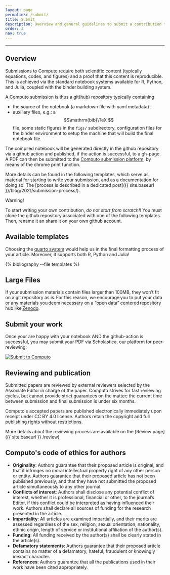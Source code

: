 ```yaml
---
layout: page
permalink: /submit/
title: Submit
description: Overview and general guidelines to submit a contribution to Computo
order: 3
nav: true
---
```


---

## Overview

Submissions  to Computo  require  both  scientific content  (typically
equations,  codes, and  figures)  and  a proof  that  this content  is
reproducible.  This  is achieved  via  the  standard notebook  systems
available for R,  Python, and Julia, coupled with  the binder building
system.

A Computo submission is thus a git(hub) repository typically containing

- the  source of  the notebook  (a markdown  file with yaml metadata) ;
- auxiliary  files, e.g.:  a $$\mathrm{bib}\TeX  $$ file,  some static
figures  in  the `figs/`  subdirectory,  configuration  files for  the
binder  environment to  setup the  machine that  will build  the final
notebook file.

The  compiled  notebook  will  be generated  directly  in  the  github
repository  via  a github  action  and  published,  if the  action  is
successful, to a gh-page.
A PDF can then be submitted
to    the   <a    href="https://computo.scholasticahq.com/for-authors"
style="outline: none; border:  none;">Computo submission platform</a>,
by means of the chrome print function.

More details can be found in the following templates, which serve
as material for starting to write your submission, and as a
documentation for doing so. The [process is described in a
dedicated post]({{ site.baseurl }}/blog/2021/submission-process/).

<div class="info-block">
    <div class="info-block-header">Warning!</div>
     <div class="info-block-body">
	 <p>To start writing your own contribution, <em>do not start from scratch!!</em> You must clone the github repository associated with one of the following templates. Then, rename it an share it on your own github account.</p>
    </div>
</div>

## Available templates

Choosing the [quarto system](https://quarto.org) would help us in the
final formatting process of your article.  Moreover, it supports both
R, Python and Julia!

<div class="publications">

{% bibliography --file templates %}

</div>

## Large Files

If your submission materials contain files larger than 100MB, they won’t fit on a git repository as is. For this reason, we encourage you to put your data or any materials you deem necessary on a “open data” centered repository hub like [Zenodo](https://zenodo.org/). 

## Submit your work

Once your are happy with your notebook AND the github-action is
successful, you may submit your PDF via Scholastica, our platform for
peer-reviewing:

<div id="scholastica-submission-button" style="margin-top: 10px; margin-bottom: 10px;"><a href="https://computo.scholasticahq.com/for-authors" style="outline: none; border: none;"><img style="outline: none; border: none;" src="https://s3.amazonaws.com/docs.scholastica/law-review-submission-button/submit_via_scholastica.png" alt="Submit to Computo"></a></div>


## Reviewing and publication

Submitted papers are reviewed by external reviewers selected by the Associate Editor in charge of the paper.
Computo strives for fast reviewing cycles, but cannot provide strict guarantees on the matter; the current time between submission and final submission is under six months.

Computo's accepted papers are published electronically immediately upon receipt under CC BY 4.0 license.
Authors retain the copyright and full publishing rights without restrictions.

More details about the reviewing process are available on the [Review page]({{ site.baseurl }} /review)

## Computo's code of ethics for authors

- **Originality**:
  Authors guarantee that their proposed article is original, and that it infringes no moral intellectual property right of any other person or entity.
  Authors guarantee that their proposed article has not been published previously, and that they have not submitted the proposed article simultaneously to any other journal.
- **Conflicts of interest**:
  Authors shall disclose any potential conflict of interest, whether it is professional,
  financial or other, to the journal’s Editor, if this conflict could be interpreted as having
  influenced their work. Authors shall declare all sources of funding for the research     presented in the article.
-  **Impartiality**:
  All articles are examined impartially, and their merits are assessed regardless of the
  sex, religion, sexual orientation, nationality, ethnic origin, length of service or     institutional affiliation of the author(s).
- **Funding**:
  All funding received by the author(s) shall be clearly stated in the article(s).
- **Defamatory statements**:
  Authors guarantee that their proposed article contains no matter of a defamatory, hateful, fraudulent or knowingly inexact character.
-  **References**:
  Authors guarantee that all the publications used in their work have been cited appropriately.



